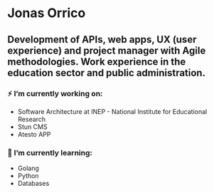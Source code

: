 # Jonas Orrico
## Development of APIs, web apps, UX (user experience) and project manager with Agile methodologies. Work experience in the education sector and public administration.

### ⚡ I’m currently working on:
- Software Architecture at INEP - National Institute for Educational Research
- Stun CMS
- Atesto APP

### 🌱 I’m currently learning:
- Golang
- Python
- Databases
